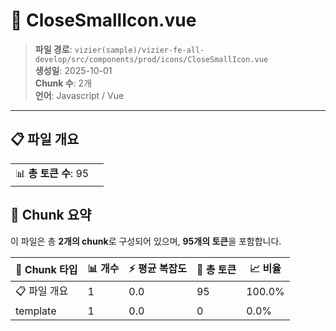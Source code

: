 # 📄 CloseSmallIcon.vue

> **파일 경로**: `vizier(sample)/vizier-fe-all-develop/src/components/prod/icons/CloseSmallIcon.vue`  
> **생성일**: 2025-10-01  
> **Chunk 수**: 2개  
> **언어**: Javascript / Vue
---


## 📋 파일 개요

| | |
|--|--|
| 📊 **총 토큰 수**: 95 |  |






## 🧩 Chunk 요약

이 파일은 총 **2개의 chunk**로 구성되어 있으며, **95개의 토큰**을 포함합니다.

| 🧩 Chunk 타입 | 📊 개수 | ⚡ 평균 복잡도 | 📝 총 토큰 | 📈 비율 |
|---------------|--------|-------------|----------|--------|
| 📋 파일 개요 | 1 | 0.0 | 95 | 100.0% |
| template | 1 | 0.0 | 0 | 0.0% |

